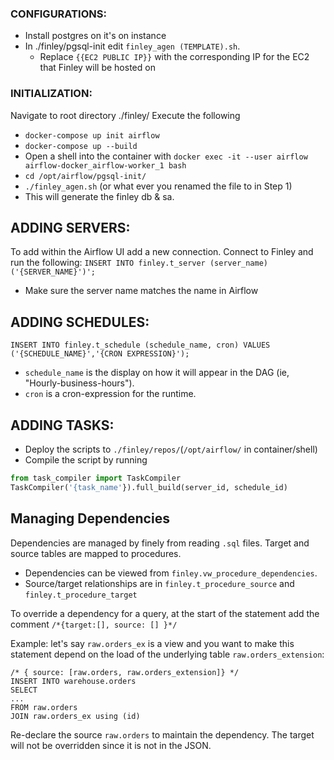 ### CONFIGURATIONS:
* Install postgres on it's on instance
* In ./finley/pgsql-init edit `finley_agen (TEMPLATE).sh`.
    * Replace `{{EC2 PUBLIC IP}}` with the corresponding IP for the EC2 that Finley will be hosted on

### INITIALIZATION:

Navigate to root directory ./finley/
Execute the following
* `docker-compose up init airflow`
* `docker-compose up --build`
* Open a shell into the container with `docker exec -it --user airflow airflow-docker_airflow-worker_1 bash`
* `cd /opt/airflow/pgsql-init/`
* `./finley_agen.sh` (or what ever you renamed the file to in Step 1)
* This will generate the finley db & sa. 

## ADDING SERVERS:
To add within the Airflow UI add a new connection.
Connect to Finley and run the following:
`INSERT INTO finley.t_server (server_name) ('{SERVER_NAME}')';`
* Make sure the server name matches the name in Airflow

## ADDING SCHEDULES:
`INSERT INTO finley.t_schedule (schedule_name, cron) VALUES ('{SCHEDULE_NAME}','{CRON EXPRESSION}');`
* `schedule_name` is the display on how it will appear in the DAG (ie, "Hourly-business-hours").
* `cron` is a cron-expression for the runtime.

## ADDING TASKS:
* Deploy the scripts to `./finley/repos/`(`/opt/airflow/` in container/shell)
* Compile the script by running 
```python
from task_compiler import TaskCompiler
TaskCompiler('{task_name'}).full_build(server_id, schedule_id)
```

## Managing Dependencies
Dependencies are managed by finely from reading `.sql` files. Target and source tables are mapped to procedures.
* Dependencies can be viewed from `finley.vw_procedure_dependencies`.
* Source/target relationships are in `finley.t_procedure_source` and `finley.t_procedure_target`

To override a dependency for a query, at the start of the statement add the comment `/*{target:[], source: [] }*/`

Example: let's say `raw.orders_ex` is a view and you want to make this statement depend on the load of the underlying table `raw.orders_extension`:
```
/* { source: [raw.orders, raw.orders_extension]} */
INSERT INTO warehouse.orders 
SELECT
...
FROM raw.orders
JOIN raw.orders_ex using (id)
```
Re-declare the source `raw.orders` to maintain the dependency. The target will not be overridden since it is not in the JSON.








